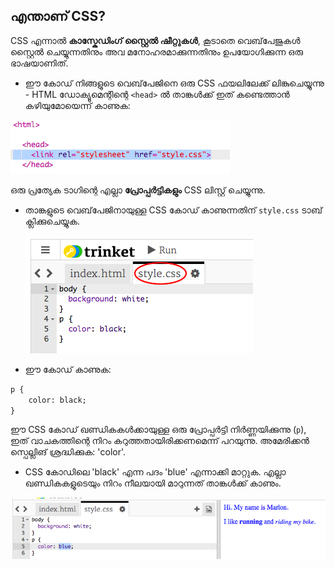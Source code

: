 ## എന്താണ് CSS?

CSS എന്നാൽ **കാസ്കേഡിംഗ് സ്റ്റൈൽ ഷീറ്റുകൾ**, കൂടാതെ വെബ്‌പേജുകൾ‌ സ്റ്റൈൽ‌ ചെയ്യുന്നതിനും അവ മനോഹരമാക്കുന്നതിനും ഉപയോഗിക്കുന്ന ഒരു ഭാഷയാണിത്.

+ ഈ കോഡ് നിങ്ങളുടെ വെബ്‌പേജിനെ ഒരു CSS ഫയലിലേക്ക് ലിങ്കുചെയ്യുന്നു - HTML ഡോക്യൂമെന്റിന്റെ `<head>` ൽ താങ്കൾക്ക് ഇത് കണ്ടെത്താൻ കഴിയുമോയെന്ന് കാണുക:

![സ്‌ക്രീൻഷോട്ട്](images/birthday-css-link.png)

ഒരു പ്രത്യേക ടാഗിന്റെ എല്ലാ **പ്രോപ്പർട്ടികളും** CSS ലിസ്റ്റ് ചെയ്യുന്നു.

+ താങ്കളുടെ വെബ്‌പേജിനായുള്ള CSS കോഡ് കാണുന്നതിന് `style.css` ടാബ് ക്ലിക്കുചെയ്യുക.
    
    ![സ്‌ക്രീൻഷോട്ട്](images/birthday-css-tab.png)

+ ഈ കോഡ് കാണുക:

```html
p {
    color: black;
}
```

ഈ CSS കോഡ് ഖണ്ഡികകൾ‌ക്കായുള്ള ഒരു പ്രോപ്പർ‌ട്ടി നിർ‌ണ്ണയിക്കുന്നു (`p`), ഇത് വാചകത്തിന്റെ നിറം കറുത്തതായിരിക്കണമെന്ന് പറയുന്നു. അമേരിക്കൻ സ്പെല്ലിങ് ശ്രദ്ധിക്കുക: 'color'.

+ CSS കോഡിലെ 'black' എന്ന പദം 'blue' എന്നാക്കി മാറ്റുക. എല്ലാ ഖണ്ഡികകളുടെയും നിറം നീലയായി മാറുന്നത് താങ്കൾക്ക് കാണും.

![സ്‌ക്രീൻഷോട്ട്](images/birthday-edit-css.png)